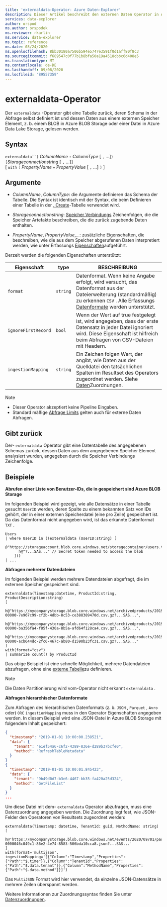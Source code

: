 ```yaml
---
title: 'externaldata-Operator: Azure Daten-Explorer'
description: Dieser Artikel beschreibt den externen Daten Operator in Azure Daten-Explorer.
services: data-explorer
author: orspod
ms.author: orspodek
ms.reviewer: rkarlin
ms.service: data-explorer
ms.topic: reference
ms.date: 03/24/2020
ms.openlocfilehash: 8bb30180a7506b594e5747e3591f0d1aff80f8c3
ms.sourcegitcommit: f689547c0f77b1b8bfa50a19a4518cbbc6d408e5
ms.translationtype: MT
ms.contentlocale: de-DE
ms.lasthandoff: 09/08/2020
ms.locfileid: "89557359"
---
```

# <a name="externaldata-operator"></a>externaldata-Operator

Der `externaldata` -Operator gibt eine Tabelle zurück, deren Schema in der Abfrage selbst definiert ist und dessen Daten aus einem externen Speicher Element, z. b. einem BLOB in Azure BLOB Storage oder einer Datei in Azure Data Lake Storage, gelesen werden.

## <a name="syntax"></a>Syntax

`externaldata``(` *ColumnName* `:` *ColumnType* [ `,` ...]`)`   
`[`*Storageconnectionstring* [ `,` ...]`]`   
[ `with` `(` *PropertyName* `=` *PropertyValue* [ `,` ...] `)` ]

## <a name="arguments"></a>Argumente

* *ColumnName*, *ColumnType*: die Argumente definieren das Schema der Tabelle.
  Die Syntax ist identisch mit der Syntax, die beim Definieren einer Tabelle in der [. Create](../management/create-table-command.md)-Tabelle verwendet wird.

* *Storageconnectionstring*: [Speicher Verbindungs](../api/connection-strings/storage.md) Zeichenfolgen, die die Speicher Artefakte beschreiben, die die zurück zugebende Daten enthalten.

* *PropertyName*, *PropertyValue*,...: zusätzliche Eigenschaften, die beschreiben, wie die aus dem Speicher abgerufenen Daten interpretiert werden, wie unter Erfassungs [Eigenschaften](../../ingestion-properties.md)aufgeführt.

Derzeit werden die folgenden Eigenschaften unterstützt:

| Eigenschaft         | type     | BESCHREIBUNG       |
|------------------|----------|-------------------|
| `format`         | `string` | Datenformat. Wenn keine Angabe erfolgt, wird versucht, das Datenformat aus der Dateierweiterung (standardmäßig) zu erkennen `CSV` . Alle Erfassungs [Datenformate](../../ingestion-supported-formats.md) werden unterstützt. |
| `ignoreFirstRecord` | `bool` | Wenn der Wert auf true festgelegt ist, wird angegeben, dass der erste Datensatz in jeder Datei ignoriert wird. Diese Eigenschaft ist hilfreich beim Abfragen von CSV-Dateien mit Headern. |
| `ingestionMapping` | `string` | Ein Zeichen folgen Wert, der angibt, wie Daten aus der Quelldatei den tatsächlichen Spalten im Resultset des Operators zugeordnet werden. Siehe [Daten](../management/mappings.md)Zuordnungen. |


> [!NOTE]
> * Dieser Operator akzeptiert keine Pipeline Eingaben.
> * Standard mäßige [Abfrage Limits](../concepts/querylimits.md) gelten auch für externe Daten Abfragen.

## <a name="returns"></a>Gibt zurück

Der- `externaldata` Operator gibt eine Datentabelle des angegebenen Schemas zurück, dessen Daten aus dem angegebenen Speicher Element analysiert wurden, angegeben durch die Speicher Verbindungs Zeichenfolge.

## <a name="examples"></a>Beispiele

**Abrufen einer Liste von Benutzer-IDs, die in gespeichert sind Azure BLOB Storage**

Im folgenden Beispiel wird gezeigt, wie alle Datensätze in einer Tabelle gesucht `UserID` werden, deren Spalte zu einem bekannten Satz von IDs gehört, der in einer externen Speicherdatei (eine pro Zeile) gespeichert ist. Da das Datenformat nicht angegeben wird, ist das erkannte Datenformat `TXT` .

```kusto
Users
| where UserID in ((externaldata (UserID:string) [
    @"https://storageaccount.blob.core.windows.net/storagecontainer/users.txt" 
      h@"?...SAS..." // Secret token needed to access the blob
    ]))
| ...
```

**Abfragen mehrerer Datendateien**

Im folgenden Beispiel werden mehrere Datendateien abgefragt, die im externen Speicher gespeichert sind.

```kusto
externaldata(Timestamp:datetime, ProductId:string, ProductDescription:string)
[
  h@"https://mycompanystorage.blob.core.windows.net/archivedproducts/2019/01/01/part-00000-7e967c99-cf2b-4dbb-8c53-ce388389470d.csv.gz?...SAS...",
  h@"https://mycompanystorage.blob.core.windows.net/archivedproducts/2019/01/02/part-00000-ba356fa4-f85f-430a-8b5a-afd64f128ca4.csv.gz?...SAS...",
  h@"https://mycompanystorage.blob.core.windows.net/archivedproducts/2019/01/03/part-00000-acb644dc-2fc6-467c-ab80-d1590b23fc31.csv.gz?...SAS..."
]
with(format="csv")
| summarize count() by ProductId
```

Das obige Beispiel ist eine schnelle Möglichkeit, mehrere Datendateien abzufragen, ohne eine [externe Tabelle](schema-entities/externaltables.md)zu definieren.

> [!NOTE]
> Die Daten Partitionierung wird vom-Operator nicht erkannt `externaldata` .

**Abfragen hierarchischer Datenformate**

Zum Abfragen des hierarchischen Datenformats (z. b. `JSON` , `Parquet` , `Avro` oder) `ORC` `ingestionMapping` muss in den Operator Eigenschaften angegeben werden. In diesem Beispiel wird eine JSON-Datei in Azure BLOB Storage mit folgendem Inhalt gespeichert:

```JSON
{
  "timestamp": "2019-01-01 10:00:00.238521",   
  "data": {    
    "tenant": "e1ef54a6-c6f2-4389-836e-d289b37bcfe0",   
    "method": "RefreshTableMetadata"   
  }   
}   
{
  "timestamp": "2019-01-01 10:00:01.845423",   
  "data": {   
    "tenant": "9b49d0d7-b3e6-4467-bb35-fa420a25d324",   
    "method": "GetFileList"   
  }   
}
...
```

Um diese Datei mit dem- `externaldata` Operator abzufragen, muss eine Datenzuordnung angegeben werden. Die Zuordnung legt fest, wie JSON-Felder den Operatoren von Resultsets zugeordnet werden:

```kusto
externaldata(Timestamp: datetime, TenantId: guid, MethodName: string)
[ 
   h@'https://mycompanystorage.blob.core.windows.net/events/2020/09/01/part-0000046c049c1-86e2-4e74-8583-506bda10cca8.json?...SAS...'
]
with(format='multijson', ingestionMapping='[{"Column":"Timestamp","Properties":{"Path":"$.time"}},{"Column":"TenantId","Properties":{"Path":"$.data.tenant"}},{"Column":"MethodName","Properties":{"Path":"$.data.method"}}]')
```

Das `MultiJSON` Format wird hier verwendet, da einzelne JSON-Datensätze in mehrere Zeilen überspannt werden.

Weitere Informationen zur Zuordnungssyntax finden Sie unter [Datenzuordnungen](../management/mappings.md).

